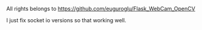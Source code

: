 All rights belongs to https://github.com/euguroglu/Flask_WebCam_OpenCV

I just fix socket io versions so that working well.
